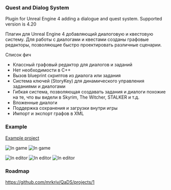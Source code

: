 ### Quest and Dialog System
Plugin for Unreal Engine 4 adding a dialogue and quest system.
Supported version is 4.20

Плагин для Unreal Engine 4 добавляющий диалоговую и квестовую систему.
Для работы с диалогами и квестами созданы графовые редакторы, позволяющие быстро проектировать различные сценарии.

Список фич
 - Классный графовый редактор для диалогов и заданий
 - Нет необходимости в C++
 - Вызов blueprint скриптов из диалога или задания
 - Система ключей (StoryKey) для динамического управления заданиями и диалогами
 - Гибкая система, позволяющая создавать задания и диалоги похожие на те, что вы видели в Skyrim, The Witcher, STALKER и т.д.
 - Вложенные диалоги
 - Поддержка сохранения и загрузки внутри игры
 - Импорт и экспорт графов в XML

### Example

[Example project](https://github.com/mrkriv/ExampleQaDS/tree/master)

![In game](https://raw.githubusercontent.com/mrkriv/QaDS/master/docs/images/DialogExample.png)
![In game](https://raw.githubusercontent.com/mrkriv/QaDS/master/docs/images/QuestList.png)

![In editor](https://raw.githubusercontent.com/mrkriv/QaDS/master/docs/images/DialogGraph1.png)
![In editor](https://raw.githubusercontent.com/mrkriv/QaDS/master/docs/images/DialogGraph2.png)
![In editor](https://raw.githubusercontent.com/mrkriv/QaDS/master/docs/images/QuestGraph.png)

### Roadmap

https://github.com/mrkriv/QaDS/projects/1
